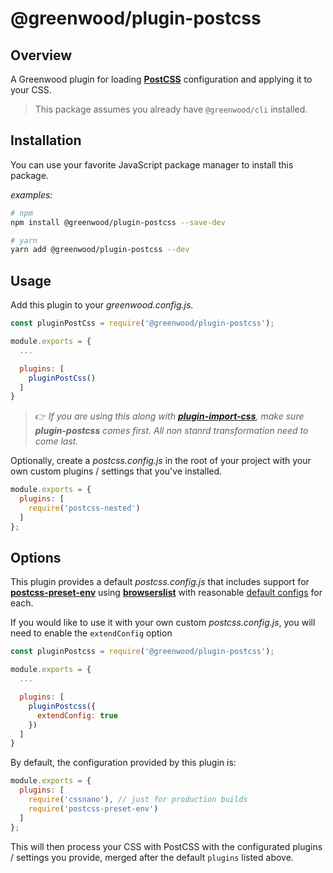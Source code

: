 # @greenwood/plugin-postcss

## Overview
A Greenwood plugin for loading [**PostCSS**](https://postcss.org/) configuration and applying it to your CSS.

> This package assumes you already have `@greenwood/cli` installed.

## Installation
You can use your favorite JavaScript package manager to install this package.

_examples:_
```bash
# npm
npm install @greenwood/plugin-postcss --save-dev

# yarn
yarn add @greenwood/plugin-postcss --dev
```

## Usage
Add this plugin to your _greenwood.config.js_.

```javascript
const pluginPostCss = require('@greenwood/plugin-postcss');

module.exports = {
  ...

  plugins: [
    pluginPostCss()
  ]
}
```

> 👉 _If you are using this along with [**plugin-import-css**](https://github.com/ProjectEvergreen/greenwood/tree/master/packages/plugin-import-css), make sure **plugin-postcss** comes first.  All non stanrd transformation need to come last._ 

Optionally, create a _postcss.config.js_ in the root of your project with your own custom plugins / settings that you've installed.

```javascript
module.exports = {
  plugins: [
    require('postcss-nested')
  ]
};
```


## Options
This plugin provides a default _postcss.config.js_ that includes support for [**postcss-preset-env**](https://github.com/csstools/postcss-preset-env) using [**browserslist**](https://github.com/browserslist/browserslist) with reasonable [default configs](https://github.com/ProjectEvergreen/greenwood/tree/master/packages/plugin-postcss/src/) for each.  

If you would like to use it with your own custom _postcss.config.js_, you will need to enable the `extendConfig` option
```js
const pluginPostcss = require('@greenwood/plugin-postcss');

module.exports = {
  ...

  plugins: [
    pluginPostcss({
      extendConfig: true
    })
  ]
}
```

By default, the configuration provided by this plugin is:
```javascript
module.exports = {
  plugins: [
    require('cssnano'), // just for production builds
    require('postcss-preset-env')
  ]
};
```

This will then process your CSS with PostCSS with the configurated plugins / settings you provide, merged after the default `plugins` listed above.